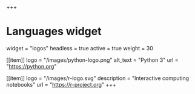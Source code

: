 +++
# Languages widget
widget = "logos"
headless = true
active = true
weight = 30

[[item]]
  logo = "/images/python-logo.png"
  alt_text = "Python 3"
  url = "https://python.org"

[[item]]
  logo = "/images/r-logo.svg"
  description = "Interactive computing notebooks"
  url = "https://r-project.org"
+++
